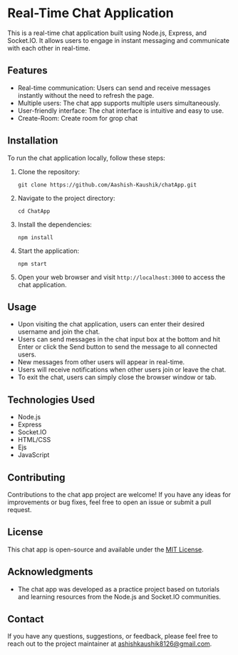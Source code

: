 # Real-Time Chat Application

This is a real-time chat application built using Node.js, Express, and Socket.IO. It allows users to engage in instant messaging and communicate with each other in real-time.

## Features

- Real-time communication: Users can send and receive messages instantly without the need to refresh the page.
- Multiple users: The chat app supports multiple users simultaneously.
- User-friendly interface: The chat interface is intuitive and easy to use.
- Create-Room: Create room for grop chat 


## Installation

To run the chat application locally, follow these steps:

1. Clone the repository:

   ```
   git clone https://github.com/Aashish-Kaushik/chatApp.git
   ```

2. Navigate to the project directory:

   ```
   cd ChatApp
   ```

3. Install the dependencies:

   ```
   npm install
   ```

4. Start the application:

   ```
   npm start
   ```

5. Open your web browser and visit `http://localhost:3000` to access the chat application.

## Usage

- Upon visiting the chat application, users can enter their desired username and join the chat.
- Users can send messages in the chat input box at the bottom and hit Enter or click the Send button to send the message to all connected users.
- New messages from other users will appear in real-time.
- Users will receive notifications when other users join or leave the chat.
- To exit the chat, users can simply close the browser window or tab.

## Technologies Used

- Node.js
- Express
- Socket.IO
- HTML/CSS
- Ejs
- JavaScript

## Contributing

Contributions to the chat app project are welcome! If you have any ideas for improvements or bug fixes, feel free to open an issue or submit a pull request.

## License

This chat app is open-source and available under the [MIT License](LICENSE).

## Acknowledgments

- The chat app was developed as a practice project based on tutorials and learning resources from the Node.js and Socket.IO communities.

## Contact

If you have any questions, suggestions, or feedback, please feel free to reach out to the project maintainer at [ashishkaushik8126@gmail.com](mailto:ashishkaushik8126@gmail.com).

